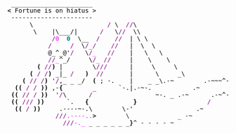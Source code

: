 <pre style="font-family:Menlo,'DejaVu Sans Mono',consolas,'Courier New',monospace"> ______________________                                                     <span style="color: #5f5fff; text-decoration-color: #5f5fff">+------- </span><span style="color: #5f5fff; text-decoration-color: #5f5fff; font-weight: bold">Tuesday, 8 August 2023</span><span style="color: #5f5fff; text-decoration-color: #5f5fff"> -------+</span> <a href="https://www.informatik.uni-leipzig.de/~akiki/">Christopher Akiki</a>                
<span style="font-weight: bold">&lt;</span><span style="color: #000000; text-decoration-color: #000000"> Fortune is on hiatus &gt;</span>                                                    <span style="color: #5f5fff; text-decoration-color: #5f5fff">|</span>                                      <span style="color: #5f5fff; text-decoration-color: #5f5fff">|</span> ┣━━ Interests                    
<span style="color: #000000; text-decoration-color: #000000"> ----------------------</span>                                                     <span style="color: #5f5fff; text-decoration-color: #5f5fff">|</span> Hello, friend.                       <span style="color: #5f5fff; text-decoration-color: #5f5fff">|</span> ┃   ┣━━ My cat                   
<span style="color: #000000; text-decoration-color: #000000">      \                    </span><span style="color: #800080; text-decoration-color: #800080">/</span><span style="color: #000000; text-decoration-color: #000000"> \  </span><span style="color: #800080; text-decoration-color: #800080">//</span><span style="color: #000000; text-decoration-color: #000000">\</span>                                         <span style="color: #5f5fff; text-decoration-color: #5f5fff">|</span>                                      <span style="color: #5f5fff; text-decoration-color: #5f5fff">|</span> ┃   ┣━━ Representation Learning  
<span style="color: #000000; text-decoration-color: #000000">       \    |\___/|      </span><span style="color: #800080; text-decoration-color: #800080">/</span><span style="color: #000000; text-decoration-color: #000000">   \</span><span style="color: #800080; text-decoration-color: #800080">//</span><span style="color: #000000; text-decoration-color: #000000">  \\</span>                                        <span style="color: #5f5fff; text-decoration-color: #5f5fff">|</span> <span style="font-style: italic">This auto-generated message panel </span>   <span style="color: #5f5fff; text-decoration-color: #5f5fff">|</span> ┃   ┣━━ Language Generation      
<span style="color: #000000; text-decoration-color: #000000">            </span><span style="color: #800080; text-decoration-color: #800080">/</span><span style="color: #ff00ff; text-decoration-color: #ff00ff">0</span><span style="color: #000000; text-decoration-color: #000000">  </span><span style="color: #008080; text-decoration-color: #008080; font-weight: bold">0</span><span style="color: #000000; text-decoration-color: #000000">  \__  </span><span style="color: #800080; text-decoration-color: #800080">/</span><span style="color: #000000; text-decoration-color: #000000">    </span><span style="color: #800080; text-decoration-color: #800080">//</span><span style="color: #000000; text-decoration-color: #000000">  | \ \    </span>                                  <span style="color: #5f5fff; text-decoration-color: #5f5fff">|</span> <span style="font-style: italic">was brought to you by the </span><span style="font-weight: bold; font-style: italic"><a href="https://en.wikipedia.org/wiki/Cowsay">cowsay</a></span><span style="font-style: italic"> </span>    <span style="color: #5f5fff; text-decoration-color: #5f5fff">|</span> ┃   ┣━━ Text Mining              
<span style="color: #000000; text-decoration-color: #000000">           </span><span style="color: #800080; text-decoration-color: #800080">/</span><span style="color: #000000; text-decoration-color: #000000">     </span><span style="color: #800080; text-decoration-color: #800080">/</span><span style="color: #000000; text-decoration-color: #000000">  \</span><span style="color: #800080; text-decoration-color: #800080">/_/</span><span style="color: #000000; text-decoration-color: #000000">    </span><span style="color: #800080; text-decoration-color: #800080">//</span><span style="color: #000000; text-decoration-color: #000000">   |  \  \  </span>                                  <span style="color: #5f5fff; text-decoration-color: #5f5fff">|</span> <span style="font-style: italic">dragon, </span><span style="font-weight: bold; font-style: italic"><a href="https://en.wikipedia.org/wiki/Fortune_(Unix)">fortune</a></span><span style="font-style: italic"> and </span><span style="font-weight: bold; font-style: italic"><a href="https://github.com/willmcgugan/rich">Rich</a></span><span style="font-style: italic">. </span>           <span style="color: #5f5fff; text-decoration-color: #5f5fff">|</span> ┃   ┣━━ Dataset Creation         
<span style="color: #000000; text-decoration-color: #000000">           @_^_@&#x27;</span><span style="color: #800080; text-decoration-color: #800080">/</span><span style="color: #000000; text-decoration-color: #000000">   \</span><span style="color: #800080; text-decoration-color: #800080">/</span><span style="color: #ff00ff; text-decoration-color: #ff00ff">_</span><span style="color: #000000; text-decoration-color: #000000">   </span><span style="color: #800080; text-decoration-color: #800080">//</span><span style="color: #000000; text-decoration-color: #000000">    |   \   \ </span>                                 <span style="color: #5f5fff; text-decoration-color: #5f5fff">|</span>                                      <span style="color: #5f5fff; text-decoration-color: #5f5fff">|</span> ┃   ┗━━ TODO                     
<span style="color: #000000; text-decoration-color: #000000">           </span><span style="color: #800080; text-decoration-color: #800080">//</span><span style="color: #ff00ff; text-decoration-color: #ff00ff">_</span><span style="color: #000000; text-decoration-color: #000000">^_/     \</span><span style="color: #800080; text-decoration-color: #800080">/</span><span style="color: #ff00ff; text-decoration-color: #ff00ff">_</span><span style="color: #000000; text-decoration-color: #000000"> </span><span style="color: #800080; text-decoration-color: #800080">//</span><span style="color: #000000; text-decoration-color: #000000">     |    \    \</span>                                <span style="color: #5f5fff; text-decoration-color: #5f5fff">|</span> <span style="font-weight: bold; font-style: italic">Follow me on twitter: </span><span style="font-weight: bold; font-style: italic"><a href="https://twitter.com/christopher">@christopher</a></span>   <span style="color: #5f5fff; text-decoration-color: #5f5fff">|</span> ┣━━ Past Lives                   
<span style="color: #000000; text-decoration-color: #000000">        </span><span style="color: #000000; text-decoration-color: #000000; font-weight: bold">(</span><span style="color: #000000; text-decoration-color: #000000"> </span><span style="color: #800080; text-decoration-color: #800080">//</span><span style="color: #000000; text-decoration-color: #000000; font-weight: bold">)</span><span style="color: #000000; text-decoration-color: #000000"> |        \</span><span style="color: #800080; text-decoration-color: #800080">///</span><span style="color: #000000; text-decoration-color: #000000">      |     \     \</span>                              <span style="color: #5f5fff; text-decoration-color: #5f5fff">|</span>                                      <span style="color: #5f5fff; text-decoration-color: #5f5fff">|</span> ┃   ┣━━ Sociocultural antropology
<span style="color: #000000; text-decoration-color: #000000">      </span><span style="color: #000000; text-decoration-color: #000000; font-weight: bold">(</span><span style="color: #000000; text-decoration-color: #000000"> </span><span style="color: #800080; text-decoration-color: #800080">/</span><span style="color: #000000; text-decoration-color: #000000"> </span><span style="color: #800080; text-decoration-color: #800080">/</span><span style="color: #000000; text-decoration-color: #000000; font-weight: bold">)</span><span style="color: #000000; text-decoration-color: #000000"> _|_ </span><span style="color: #800080; text-decoration-color: #800080">/</span><span style="color: #000000; text-decoration-color: #000000">   </span><span style="color: #000000; text-decoration-color: #000000; font-weight: bold">)</span><span style="color: #000000; text-decoration-color: #000000">  </span><span style="color: #800080; text-decoration-color: #800080">//</span><span style="color: #000000; text-decoration-color: #000000">       |      \     _\</span>                            <span style="color: #5f5fff; text-decoration-color: #5f5fff">+--------------------------------------+</span> ┃   ┗━━ Network Engineering      
<span style="color: #000000; text-decoration-color: #000000">    </span><span style="color: #000000; text-decoration-color: #000000; font-weight: bold">(</span><span style="color: #000000; text-decoration-color: #000000"> </span><span style="color: #800080; text-decoration-color: #800080">//</span><span style="color: #000000; text-decoration-color: #000000"> </span><span style="color: #800080; text-decoration-color: #800080">/</span><span style="color: #000000; text-decoration-color: #000000; font-weight: bold">)</span><span style="color: #000000; text-decoration-color: #000000"> &#x27;</span><span style="color: #800080; text-decoration-color: #800080">/</span><span style="color: #000000; text-decoration-color: #000000">,_ _ _/  </span><span style="color: #000000; text-decoration-color: #000000; font-weight: bold">(</span><span style="color: #000000; text-decoration-color: #000000"> ; -.    |    _ _\.-~        .-~~~^-.</span>                                                        ┣━━ Current Location             
<span style="color: #000000; text-decoration-color: #000000">  </span><span style="color: #000000; text-decoration-color: #000000; font-weight: bold">((</span><span style="color: #000000; text-decoration-color: #000000"> </span><span style="color: #800080; text-decoration-color: #800080">/</span><span style="color: #000000; text-decoration-color: #000000"> </span><span style="color: #800080; text-decoration-color: #800080">/</span><span style="color: #000000; text-decoration-color: #000000"> </span><span style="color: #000000; text-decoration-color: #000000; font-weight: bold">))</span><span style="color: #000000; text-decoration-color: #000000"> ,-</span><span style="color: #000000; text-decoration-color: #000000; font-weight: bold">{</span><span style="color: #000000; text-decoration-color: #000000">        _      `-.|.-~-.           .~         `.</span>                                                      ┃   ┗━━ Leipzig, Germany         
<span style="color: #000000; text-decoration-color: #000000"> </span><span style="color: #000000; text-decoration-color: #000000; font-weight: bold">((</span><span style="color: #000000; text-decoration-color: #000000"> </span><span style="color: #800080; text-decoration-color: #800080">//</span><span style="color: #000000; text-decoration-color: #000000"> </span><span style="color: #800080; text-decoration-color: #800080">/</span><span style="color: #000000; text-decoration-color: #000000"> </span><span style="color: #000000; text-decoration-color: #000000; font-weight: bold">))</span><span style="color: #000000; text-decoration-color: #000000">  &#x27;</span><span style="color: #800080; text-decoration-color: #800080">/</span><span style="color: #000000; text-decoration-color: #000000">\      </span><span style="color: #800080; text-decoration-color: #800080">/</span><span style="color: #000000; text-decoration-color: #000000">                 ~-. _ .-~      .-~^-.  \</span>                                                     ┗━━ Previous Locations           
<span style="color: #000000; text-decoration-color: #000000"> </span><span style="color: #000000; text-decoration-color: #000000; font-weight: bold">((</span><span style="color: #000000; text-decoration-color: #000000"> </span><span style="color: #800080; text-decoration-color: #800080">///</span><span style="color: #000000; text-decoration-color: #000000"> </span><span style="color: #000000; text-decoration-color: #000000; font-weight: bold">))</span><span style="color: #000000; text-decoration-color: #000000">      `.   </span><span style="color: #000000; text-decoration-color: #000000; font-weight: bold">{</span><span style="color: #000000; text-decoration-color: #000000">            </span><span style="color: #000000; text-decoration-color: #000000; font-weight: bold">}</span><span style="color: #000000; text-decoration-color: #000000">                   </span><span style="color: #800080; text-decoration-color: #800080">/</span><span style="color: #000000; text-decoration-color: #000000">      \  \</span>                                                        ┣━━ Durham, England          
<span style="color: #000000; text-decoration-color: #000000">  </span><span style="color: #000000; text-decoration-color: #000000; font-weight: bold">((</span><span style="color: #000000; text-decoration-color: #000000"> </span><span style="color: #800080; text-decoration-color: #800080">/</span><span style="color: #000000; text-decoration-color: #000000"> </span><span style="color: #000000; text-decoration-color: #000000; font-weight: bold">))</span><span style="color: #000000; text-decoration-color: #000000">     .----~-.\        \-&#x27;                 .~         \  `. \^-.</span>                                                 ┗━━ Zouk Mikael, Lebanon     
<span style="color: #000000; text-decoration-color: #000000">             </span><span style="color: #800080; text-decoration-color: #800080">///</span><span style="color: #ff00ff; text-decoration-color: #ff00ff">.----..</span><span style="font-weight: bold">&gt;</span>        \             _ -~             `.  ^-`  ^-_                                                                           
               <span style="color: #800080; text-decoration-color: #800080">///</span><span style="color: #ff00ff; text-decoration-color: #ff00ff">-._</span> _ _ _ _ _ _<span style="font-weight: bold">}</span>^ - - - - ~                     ~-- ,.-~                                                                            
                                                                  <span style="color: #800080; text-decoration-color: #800080">/</span><span style="color: #ff00ff; text-decoration-color: #ff00ff">.-</span>~                                                                                
                                                                                                                                                      
</pre>
